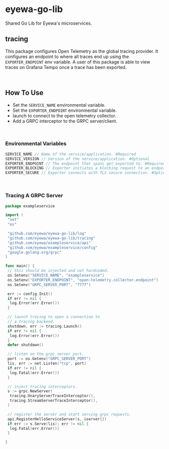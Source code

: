 # eyewa-go-lib

Shared Go Lib for Eyewa's microservices.

## tracing

This package configures Open Telemetry as the global tracing provider. It configures an endpoint to where all traces end up using the `EXPORTER_ENDPOINT` env variable. A user of this package is able to view traces on Grafana Tempo once a trace has been exported.

</br>

## How To Use

- Set the `SERVICE_NAME` environmental variable.
- Set the `EXPORTER_ENDPOINT` environmental variable.
- launch to connect to the open telemetry collector.
- Add a GRPC interceptor to the GRPC server/client.

</br>

### Environmental Variables

```go
SERVICE_NAME // Name of the service/application. #Required
SERVICE_VERSION // Version of the service/application. #Optional
EXPORTER_ENDPOINT // The endpoint that spans get exported to. #Required
EXPORTER_BLOCKING // Exporter initiates a blocking request to an endpoint. #Optional
EXPORTER_SECURE // Exporter connects with TLS secure connection. #Optional
```

</br>

### Tracing A GRPC Server

```go
package exampleservice

import (
 "net"
 "os"

 "github.com/eyewa/eyewa-go-lib/log"
 "github.com/eyewa/eyewa-go-lib/tracing"
 "github.com/eyewa/exampleservice/api"
 "github.com/eyewa/exampleservice/config"
 "google.golang.org/grpc"
)

func main() {
 // this should be injected and not hardcoded.
 os.Setenv("SERVICE_NAME", "exampleservice")
 os.Setenv("EXPORTER_ENDPOINT", "open-telemetry.collector.endpoint")
 os.Setenv("GRPC_SERVER_PORT", "7777")

 err := config.Init()
 if err != nil {
  log.Error(err.Error())
 }

 // launch tracing to open a connection to
 // a tracing backend.
 shutdown, err := tracing.Launch()
 if err != nil {
  log.Error(err.Error())
 }
 defer shutdown()

 // listen on the grpc server port.
 port := os.Getenv("GRPC_SERVER_PORT")
 lis, err := net.Listen("tcp", port)
 if err != nil {
  log.Fatal(err.Error())
 }

 // inject tracing interceptors.
 s := grpc.NewServer(
  tracing.UnaryServerTraceInterceptor(),
  tracing.StreamServerTraceInterceptor(),
 )

 // register the server and start serving grpc requests.
 api.RegisterHelloServiceServer(s, &server{})
 if err := s.Serve(lis); err != nil {
  log.Fatal(err.Error())
 }

}

```

</br>
